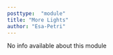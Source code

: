 ```yaml
---
posttype:  "module"  
title: "More Lights"
author: "Esa-Petri"
---
```

No info available about this module
